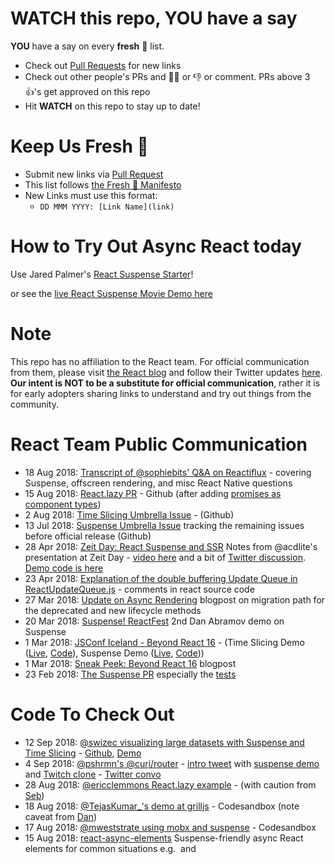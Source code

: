 # WATCH this repo, YOU have a say

**YOU** have a say on every **fresh** 🍅 list. 

- Check out [Pull Requests](https://github.com/sw-yx/fresh-async-react/pulls) for new links
- Check out other people's PRs and 👍🏼 or 👎 or comment. PRs above 3 👍's get approved on this repo
- Hit **WATCH** on this repo to stay up to date!

# Keep Us Fresh 🍅

- Submit new links via [Pull Request](https://github.com/sw-yx/fresh-async-react/pulls)
- This list follows [the Fresh 🍅 Manifesto](https://github.com/sw-yx/fresh/blob/master/fresh.md)
- New Links must use this format:
  - `DD MMM YYYY: [Link Name](link)`

# How to Try Out Async React today

Use Jared Palmer's [React Suspense Starter](https://github.com/palmerhq/react-suspense-starter)!

or see the [live React Suspense Movie Demo here](https://build-twykjydwfh.now.sh/)

# Note

This repo has no affiliation to the React team. For official communication from them, please visit [the React blog](https://reactjs.org/blog) and follow their Twitter updates [here](https://twitter.com/reactjs). **Our intent is NOT to be a substitute for official communication**, rather it is for early adopters sharing links to understand and try out things from the community.

# React Team Public Communication

- 18 Aug 2018: [Transcript of @sophiebits' Q&A on Reactiflux](https://www.reactiflux.com/transcripts/sophie-alpert-2/) - covering Suspense, offscreen rendering, and misc React Native questions
- 15 Aug 2018: [React.lazy PR](https://github.com/facebook/react/pull/13398) - Github (after adding [promises as component types](https://github.com/facebook/react/pull/13397))
- 2 Aug 2018: [Time Slicing Umbrella Issue](https://github.com/facebook/react/issues/13306) - (Github)
- 13 Jul 2018: [Suspense Umbrella Issue](https://github.com/facebook/react/issues/13206) tracking the remaining issues before official release (Github)
- 28 Apr 2018: [Zeit Day: React Suspense and SSR](https://spectrum.chat/notifications?thread=5b655762-55d2-490f-b3be-d86485ff50db) Notes from @acdlite's presentation at Zeit Day - [video here](https://www.youtube.com/watch?v=z-6JC0_cOns) and a bit of [Twitter discussion](https://twitter.com/acdlite/status/1001163729965232128). [Demo code is here](https://github.com/acdlite/suspense-ssr-demo)
- 23 Apr 2018: [Explanation of the double buffering Update Queue in ReactUpdateQueue.js](https://github.com/facebook/react/blame/5550ed4a8f33ff562e807175b8f35a1f9e037670/packages/react-reconciler/src/ReactUpdateQueue.js#L10) - comments in react source code
- 27 Mar 2018: [Update on Async Rendering](https://reactjs.org/blog/2018/03/27/update-on-async-rendering.html) blogpost on migration path for the deprecated and new lifecycle methods
- 20 Mar 2018: [Suspense! ReactFest](https://www.youtube.com/watch?v=6g3g0Q_XVb4) 2nd Dan Abramov demo on Suspense
- 1 Mar 2018: [JSConf Iceland - Beyond React 16](https://www.youtube.com/watch?v=v6iR3Zk4oDY) - (Time Slicing Demo ([Live](https://timeslicing-unstable-demo.surge.sh/), [Code](https://github.com/facebook/react/tree/master/fixtures/unstable-async/time-slicing)), Suspense Demo ([Live](https://build-twykjydwfh.now.sh/), [Code](https://github.com/facebook/react/tree/master/fixtures/unstable-async/suspense)))
- 1 Mar 2018: [Sneak Peek: Beyond React 16](https://reactjs.org/blog/2018/03/01/sneak-peek-beyond-react-16.html) blogpost
- 23 Feb 2018: [The Suspense PR](https://github.com/facebook/react/pull/12279) especially the [tests](https://github.com/acdlite/react/blob/7166ce6d9b7973ddd5e06be9effdfaaeeff57ed6/packages/react-reconciler/src/__tests__/ReactSuspense-test.js)

# Code To Check Out

- 12 Sep 2018: [@swizec visualizing large datasets with Suspense and Time Slicing](https://medium.com/@swizec/how-to-use-react-suspense-and-time-slicing-to-visualize-large-datasets-b35dd86d3756) - [Github](https://github.com/Swizec/react-suspense-starter/blob/dataviz-demo/src/App.js), [Demo](https://dist-exhowcijhf.now.sh/)
- 4 Sep 2018: [@pshrmn's @curi/router](https://curi.js.org) - [intro tweet](https://twitter.com/pshrmn/status/1036776780936499200) with [suspense demo](https://codesandbox.io/s/6vplvz9z83) and [Twitch clone](https://codesandbox.io/s/github/pshrmn/curi-react-suspense-demo) - [Twitter convo](https://twitter.com/pshrmn/status/1036793476078350336)
- 28 Aug 2018: [@ericclemmons React.lazy example](https://github.com/ericclemmons/react.lazy-example) - (with caution from [Seb](https://twitter.com/sebmarkbage/status/1034677541762564096))
- 18 Aug 2018: [@TejasKumar_'s demo at grilljs](https://codesandbox.io/s/jnqw46y79) - Codesandbox (note caveat from [Dan](https://twitter.com/TejasKumar_/status/1030925915696582657))
- 17 Aug 2018: [@mweststrate using mobx and suspense](https://twitter.com/mweststrate/status/1030479604656553984) - Codesandbox
- 15 Aug 2018: [react-async-elements](https://github.com/palmerhq/react-async-elements) Suspense-friendly async React elements for common situations e.g. <Img> and <Script>
- 10 Aug 2018: [React Router Suspense](https://github.com/palmerhq/router-suspense) Jared Palmer's take on a suspense-ready version of React Router
- 10 Aug 2018: [React Suspense Starter](https://github.com/palmerhq/react-suspense-starter) prerelease, prebuilt version of React with Suspense enabled
- 2 Aug 2018: [JSConf Iceland React Suspense demo code](https://github.com/facebook/react/tree/master/fixtures/unstable-async/suspense) - Movie demo code hosted [here](https://build-twykjydwfh.now.sh/), hit ? to show cache and click to load resources
- 2 Aug 2018: [JSConf Iceland Time Slicing demo code](https://github.com/facebook/react/tree/master/fixtures/unstable-async/time-slicing)
- 29 Jul 2018: [basic Suspense Demo gist](https://gist.github.com/bvaughn/76237e82b725c62287b4d8116505b339) from Brian Vaughn's [devtools + suspense livestream](https://www.youtube.com/watch?v=5RzOiibu8sg)
- 26 Jul 2018: [Sunil Pai's CSS Suspense library](https://github.com/threepointone/css-suspense) - including [Twitter prediscussion](https://twitter.com/threepointone/status/1022590660094947329)
- 17 May 2018: [Peggy Rayzis' React Apollo 3.0 with Suspense demo at ReactEurope](https://github.com/peggyrayzis/react-europe-apollo) Slides, demo, and graphql Server. [Talk video](https://www.youtube.com/watch?v=fCXYA3lZTbo).
- 29 Apr 2018: [@acdlite React Suspense SSR demo](https://github.com/acdlite/suspense-ssr-demo) code for Andrew's ZEIT day talk.
- 24 Apr 2018: [React Suspense Server Renderer](https://github.com/acdlite/react/commit/0e8d322b70d61a334bc94195ed2929787fe5f4ed) just a prototype - not an official PR
- 23 Apr 2018: [react-suspense-redux-cache](https://www.npmjs.com/package/react-suspense-redux-cache) another toy integration of redux with suspense (not production)
- 22 Apr 2018: [React “Suspense” + RESTore Demo](https://github.com/coreh/RESTore/tree/master/examples/react) experimental restful data store, example of react suspense integration
- 20 Apr 2018: [redux-suspense](https://github.com/alexeyraspopov/redux-suspense) experimental integration of redux with react suspense
- 13 Apr 2018: [James Please' fetchers API](https://gist.github.com/jamesplease/16218201e9226891bbc3645759d21712) - a gist with some ideas
- 2 Apr 2018: [hitchcock](https://github.com/pomber/hitchcock) - Rodrigo Pombo's take on cache provider
- 29 Mar 2018: [simple-cache-provider](https://github.com/facebook/react/tree/master/packages/simple-cache-provider) from the React Team
- 17 Mar 2018: [Pete gleeson's ..future clone](https://github.com/petegleeson/create-create-fetcher/blob/master/src/future/index.js)
- 9 Mar 2018: [@reactions/fetch](https://github.com/reactions/fetch) suspense-ready component
- 9 Mar 2018: [karl's demo clone](https://github.com/karl/react-async-io-testbed)
- 3 Mar 2018: [React's `create-subscription` package](https://github.com/facebook/react/blob/master/packages/create-subscription/README.md) For library authors to have an async-safe way to hook into React as it [can be tricky](https://gist.github.com/bvaughn/d569177d70b50b58bff69c3c4a5353f3)
- 4 Mar 2018: [Benoit Zugmeyer's demo clone](https://github.com/BenoitZugmeyer/react-suspense-demo)
- 1 Mar 2018: [async React Apollo demo](https://dev-blog.apollodata.com/a-first-look-at-async-react-apollo-10a82907b48e)
- 1 Mar 2018: [Jared Palmer's test app with suspense](https://codesandbox.io/s/github/jaredpalmer/react-suspense-playground)
- 19 Oct 2017: [Rodrigo Pombo's didact fiber](https://engineering.hexacta.com/didact-fiber-incremental-reconciliation-b2fe028dcaec) - simplified attempt to create a React Fiber clone, might be easier to understand than real React


# Async React/React Fiber general info

- 11 Sep 2018: Considering rename to [Concurrent React](https://twitter.com/dan_abramov/status/1036940380854464512)
- 18 Aug 2018: swyx@React Rally: Why React is -not- Reactive - [Youtube](https://www.youtube.com/watch?v=nyFHR0dDZo0), [Slides](http://swyx.io/ReactRally)
- 18 Aug 2018: Brandon Dail@React Rally: Algebraic Effects, Fibers, Coroutines - [Youtube](https://www.youtube.com/watch?v=7GcrT0SBSnI), [Slides](http://fibers-effects-react-rally.surge.sh/#/), [Transcript](http://fibers-effects-react-rally.surge.sh/#/?presenter)
- 18 Aug 2018: Ryan Florence@React Rally: Route Recalculating - [Youtube](https://www.youtube.com/watch?v=X-kA8B2QzjY), [Twitter](https://twitter.com/ryanflorence/status/1031597914584363008)
- 24 Jul 2018: [Async React Rollout/Adoption Plan](https://github.com/facebook/react/issues/13206#issuecomment-407535077) on the React Suspense Umbrella tracker issue.
- 24 Jun 2018: [Discussion between @sebmarkbage, @dan_abramov et al on state management](https://twitter.com/sebmarkbage/status/1011003586799517696) long twitter thread.
- 20 Jun 2018: [Brian Vaughn demoing prototype of new async-ready Profiler devtool](https://twitter.com/brian_d_vaughn/status/1009588924992221185) youtube walkthru with [followup here](https://twitter.com/brian_d_vaughn/status/1009977215176491008)
- 17 Jun 2018: [Michael Jackson on React Components (The Frontside Podcast)](https://frontsidethepodcast.simplecast.fm/f938c562) React suspense discussion 35 mins in
- 3 May 2018: [Michael Jackson and Jay Phelps on Topics in React (Modern Web Podcast)](https://www.youtube.com/watch?v=2IIISbHFzsI) First part discusses Async react and React suspense
- 19 Apr 2018: [Toru Kobayashi: Async Rendering slide deck](https://speakerdeck.com/koba04/ready-for-async-rendering) - [writeup here in Japanese](https://logmi.jp/302611)
- 10 Apr 2018: [Podcast: Andrew Clark on Async React](https://changelog.com/reactpodcast/6) on the React Podcast
- 4 Apr 2018: [@dan_abramov chart on where each lifecycle fits into commit or render phase](https://twitter.com/dan_abramov/status/981712092611989509)
- 3 Apr 2018: [Michel Westrate on Async Rendering and its impact on MobX](https://egghead.simplecast.fm/94ad357b)
- 2 Apr 2018: [Mark Erikson on Async Rendering and its impact on Redux](https://youtu.be/nOoWpdSvChc?t=13m49s)
- 30 Mar 2018: [Async Render Devtools Chrome extension lets you put Lag Radar on any site (from @swyx)](https://twitter.com/swyx/status/979809563632336896)
- 26 Mar 2018: [@acdlite on scheduling updates at different priorities](https://twitter.com/acdlite/status/978412930973687808) and avoiding starvation
- 23 Mar 2018: [@acdlite on the difference between async and sync rendering in React](https://twitter.com/acdlite/status/977291318324948992)
- 15 Mar 2018: [@acdlite on React API preferences](https://twitter.com/acdlite/status/974437383939743746)
- 11 Mar 2018: [@dan_abramov on async rendering](https://twitter.com/dan_abramov/status/972838329367584768)
- 11 Mar 2018: [@dan_abramov on React team credits](https://twitter.com/dan_abramov/status/972856536073687040)
- 1 Mar 2018: [@dan_abramov on JSConf demo credits](https://twitter.com/dan_abramov/status/969173182811987968)
- 28 Feb 2018: [Dan Abramov on the future of React](https://changelog.com/reactpodcast/3) on the React Podcast
- 19 Sep 2017: [Async React with non react views](https://gist.github.com/acdlite/f31becd03e2f5feb9b4b22267a58bc1f)

# React Suspense-specific

- 4 Sep 2018: [@curi/router](https://curi.js.org) demo - [intro tweet](https://twitter.com/pshrmn/status/1036776780936499200) with [suspense demo](https://codesandbox.io/s/6vplvz9z83) and [Twitch clone](https://codesandbox.io/s/github/pshrmn/curi-react-suspense-demo)
- 21 Aug 2018: [Dan](https://twitter.com/dan_abramov/status/1032053023936262144) on how Suspense does partial rendering and async render isn't necessarily slower than sync render
- 6 Aug 2018: [dan](https://twitter.com/dan_abramov/status/1026513611269840898) and [@sebmarkbage on when to use preload() vs read()](https://twitter.com/sebmarkbage/status/1026514420908744704)
- 2 Aug 2018: [JSConf Iceland React Suspense demo code](https://github.com/facebook/react/tree/master/fixtures/unstable-async/suspense)
- 29 Jul 2018: [bvaughn playing with Devtools + Suspense](https://www.youtube.com/watch?v=5RzOiibu8sg) - demos Placeholder, createRoot for the first time
- 13 Jul 2018: [Suspense Umbrella Issue](https://github.com/facebook/react/issues/13206) tracking the remaining issues before official release (Github)
- 13 Jun 2018: [Code splitting with React suspense](https://twitter.com/acdlite/status/1007062696141787136) screenshot of sample API shipping to Facebook staff
- 31 May 2018: [@reach/router example for suspense](https://github.com/reach/router/tree/ed177fa6960cbe05b3e62841e233d363002e7eed/examples/suspense)
- 25 May 2018: [@swyx React Suspense talk](https://www.youtube.com/watch?v=DzpLKwjmFw8) a makeup from ReactNYC ([slides](https://slides.com/swyx/react-suspense))
- 17 May 2018: [@ken_wheeler's ReactEurope keynote, including React Suspense](https://www.youtube.com/watch?v=QFk6YwMz8nc) and the simple-cache-provider API ([slides](http://reacteurope2018.surge.sh/#/) and [code](https://github.com/FormidableLabs/react-europe-demos))
- 15 May 2018: [@pete_gleeson's ANZCoders talk on how the createFetcher API and promise throwing works](https://www.youtube.com/watch?v=DsTsZ6cgPtw&feature=youtu.be&a)
- 26 Apr 2018: [@jaredpalmer prediction on react routers with suspense](https://twitter.com/jaredpalmer/status/989478105948606464)
- 24 Apr 2018: [@ryanflorence on how Context will work with Suspense](https://twitter.com/ryanflorence/status/988877331715448832)
- 24 Apr 2018: [React Suspense Server Renderer](https://github.com/acdlite/react/commit/0e8d322b70d61a334bc94195ed2929787fe5f4ed) just a prototype - not an official PR
- 30 Mar 2018: [@jaredpalmer / @mjackson working out react router in a Suspense world](https://twitter.com/jaredpalmer/status/979753531291979776)
- 29 Mar 2018: [React Suspense: The Interactive Experience](https://slides.com/swyx/react-suspense#/) [background slides](https://slides.com/swyx/background-thread) Swyx's talk at ReactNYC Mar 2018
- 29 Mar 2018: [React Suspense Debouncing use case](https://github.com/acdlite/react/blob/7166ce6d9b7973ddd5e06be9effdfaaeeff57ed6/packages/react-reconciler/src/tests/ReactSuspense-test.js#L573)
- 17 Mar 2018: [create-create-fetcher](https://github.com/petegleeson/create-create-fetcher) Pete Gleeson's attempt to make createFetcher with React 16.2
- 15 Mar 2018: [Ryan Florence on React suspense preloaders](https://www.youtube.com/watch?v=KyKvlnNGDxk)
- 11 Mar 2018: [attempt to make Suspense in React 16.2](https://medium.com/@pete_gleeson/creating-suspense-in-react-16-2-dcf4cb1a683f)
- 10 Mar 2018: [@acdlite on coroutines](https://twitter.com/acdlite/status/972542669040865280)
- 8 Mar 2018: [Harry Wolff video on React Suspense](https://www.youtube.com/watch?v=U1CpNtVdxM4) video
- 7 Mar 2018: [Bartosz Szczecinski: Understanding React Suspense](https://medium.com/@baphemot/understanding-react-suspense-1c73b4b0b1e6) blogpost
- 6 Mar 2018: [@dan_abramov: Suspense expiration time mechanics](https://twitter.com/dan_abramov/status/971092374691766273) and [here too](https://twitter.com/dan_abramov/status/971187182621872128) - [source](https://github.com/facebook/react/blob/e1a106a071dff17737a7afb49a0b71899d60c248/packages/react-reconciler/src/ReactFiberScheduler.js#L998)
- 5 Mar 2018: [@dan_abramov: difference between Commit and Reconcile](https://twitter.com/dan_abramov/status/970683705768513536)
- 5 Mar 2018: [Fredrik Hoglund on react supense and SSR](https://blogg.svt.se/svti/react-suspense-server-rendering/) blogpost
- 4 Mar 2018: [React-Redux and React async rendering](https://github.com/reactjs/react-redux/issues/890#issuecomment-370521609) github discussion
- 4 Mar 2018: [@dan_abramov on why Suspense is not a HOC](https://twitter.com/dan_abramov/status/970363058030772225)
- 4 Mar 2018: [@acdlite: Suspend means "don't commit", not "dont reconcile"](https://twitter.com/acdlite/status/970495397125750784)
- 3 Mar 2018: [Luca Matteis: React Suspense for the layman](https://medium.com/@lmatteis/react-suspense-for-the-layman-caae7f48686f) blogpost
- 2 Mar 2018: [Swyx: A walkthrough of that React Suspense Demo](https://dev.to/swyx/a-walkthrough-of-that-react-suspense-demo--4j6a) blogpost
- 2 Mar 2018: [@dan_abramov on render idempotency vs purity, and algebraic effects](https://twitter.com/dan_abramov/status/969629411996766208)
- 1 Mar 2018: [@acdlite on how Suspense works](https://twitter.com/acdlite/status/969171217356746752)
- 1 Mar 2018: [@acdlite on the original idea for Suspense being SSR](https://twitter.com/acdlite/status/969368473443774464)
- 1 Mar 2018: [@acdlite: you can suspend inside gDSFP and setState](https://twitter.com/acdlite/status/969428655238557697)

# Time Slicing-specific

- 7 Sep 2018: [Live version of JSConf Time Slicing Demo](https://timeslicing-unstable-demo.surge.sh/)
- 3 Sep 2018: [Time slicing and the `hidden` attribute](https://github.com/oliviertassinari/react-swipeable-views/issues/453#issuecomment-417939459) - [further commentary on Twitter](https://twitter.com/dan_abramov/status/1036280032723955713)
- 2 Aug 2018: [JSConf Iceland Time Slicing demo code](https://github.com/facebook/react/tree/master/fixtures/unstable-async/time-slicing)
- 2 Aug 2018: [Time Slicing Umbrella Issue](https://github.com/facebook/react/issues/13306) - (Github)
- 31 May 2018: [@reach/router example for time slicing](https://github.com/reach/router/tree/ed177fa6960cbe05b3e62841e233d363002e7eed/examples/time-slicing)
- 29 Mar 2018: [mobz/lag-radar](https://github.com/mobz/lag-radar) the radar used in Dan's demo

# Streaming SSR specific

- 21 Aug 2018: [Jared palmer on single-pass SSR](https://twitter.com/jaredpalmer/status/1030895900527403009)
- 2 May 2018: [@EphemeralCircle's Streaming SSR proof of concept (non React Suspense)](https://github.com/Ephem/streaming-ssr-progress-poc) link to [live version and discussion](https://twitter.com/EphemeralCircle/status/991617640945930241)
- 29 Apr 2018: [@acdlite React Suspense SSR demo](https://github.com/acdlite/suspense-ssr-demo) code for Andrew's ZEIT day talk.

# DevTools Profiler specific

- 12 Sep 2018: [Elijah Manor's walkthrough of the Profiler and Interaction Tracking](https://elijahmanor.com/react-devtools-profiler/)
- 10 Sep 2018: [Gist: How to opt-in to profiling in production](https://gist.github.com/bvaughn/25e6233aeb1b4f0cdb8d8366e54a3977) - related [twitter](https://twitter.com/dan_abramov/status/1039169990317035521) on using with CRA
- 6 Sep 2018: [Gist: Interaction Tracking with React](https://gist.github.com/bvaughn/8de925562903afd2e7a12554adcdda16) with related [Codesandbox](https://7mr45q5pqj.codesandbox.io/)
- 6 Sep 2018: [React 16.5 Release](https://github.com/facebook/react/blob/master/CHANGELOG.md#1650-september-5-2018) - required for profiler to work
- 23 Aug 2018: [Publicly released on Chrome web store](https://chrome.google.com/webstore/detail/react-developer-tools/fmkadmapgofadopljbjfkapdkoienihi) - [Umbrella issue for remaining issues here](https://github.com/facebook/react-devtools/issues/1099)
- 22 Aug 2018: [Public Beta Site for React DevTools pre-release build](https://react-devtools-profiler-prerelease.now.sh/) - [website](https://react-devtools-profiler-prerelease.now.sh/), [Twitter](https://twitter.com/brian_d_vaughn/status/1030966937470160896)
- 28 Jul 2018: [Demo: DevTools Profiler with "interactions"](https://www.youtube.com/watch?v=vfm4018YBEY) and [minor twitter discussion](https://twitter.com/brian_d_vaughn/status/1023272704856576002)
- 28 Jul 2018: [WIP fork of devtools with Profiler](https://github.com/bvaughn/react-devtools/tree/profiler-poc) - Github
- 16 Jul 2018: [Profiler integrated with Interaction-Tracking](https://github.com/facebook/react/pull/13253) - Github PR
- 11 Jul 2018: [Interaction Tracking POC](https://github.com/facebook/react/pull/13234) - Github PR
- 20 Jun 2018: [Demo: DevTools Profiler](https://www.youtube.com/watch?v=-Ud_265QAwM) - youtube
- 22 May 2018: [Profiler RFC](https://github.com/reactjs/rfcs/pull/51) - Github RFC

# History

- 15 Dec 2016: [Why, What, and How of React Fiber](https://www.youtube.com/watch?v=crM1iRVGpGQ) google hangout with kent dodds, lin clark, dan abramov, brian vaughn and andrew clark demoing the sierpinski triangle
- 22 Feb 2017: [React Fiber vs Stack Demo](https://github.com/claudiopro/react-fiber-vs-stack-demo/)
- 16 Mar 2017: [Lin Clark's A Cartoon Intro to Fiber](https://www.youtube.com/watch?v=ZCuYPiUIONs)
- 16 Mar 2017: [React Performance End to End](https://www.youtube.com/watch?v=bvFpe5j9-zQ) Sebastian's presentation at ReactConf 2017
- 18 Jul 2016: [React Fiber architecture](https://github.com/acdlite/react-fiber-architecture) from Andrew Clark
- 12 Apr 2016: [React-Basic](https://github.com/reactjs/react-basic) Sebastian's Conceptual notes on how React works
- 2 Mar 2016: [First Github disccussion of what became the Fiber rewrite](https://github.com/facebook/react/issues/6170) with timeslicing/suspense/context/error boundaries named
- 16 Aug 2014: [Jordan Walke first tweet about Async rendering](https://twitter.com/jordwalke/status/500587022890061824)
- 4 Jun 2010: [BigPipe: Pipelining web pages for high performance](https://www.facebook.com/notes/facebook-engineering/bigpipe-pipelining-web-pages-for-high-performance/389414033919/) original idea for streaming SSR [related discussion](https://twitter.com/dan_abramov/status/990388105759940609)

## License

[![CC0](http://mirrors.creativecommons.org/presskit/buttons/88x31/svg/cc-zero.svg)](https://creativecommons.org/publicdomain/zero/1.0/)

To the extent possible under law, [swyx](https://swyx.io) has waived all copyright and related or neighboring rights to this work. **[Fresh](https://github.com/sw-yx/fresh/blob/master/fresh.md)** 🍅 is a new spin on [sindresorhus/awesome](https://github.com/sindresorhus/awesome) - community curated lists that never go out of style.
